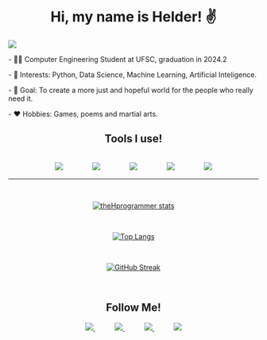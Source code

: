 <h1 align="center"> Hi, my name is Helder! ✌️</h1>

![](https://api.visitorbadge.io/api/VisitorHit?user=theHprogrammer&repo=github-visitors-badge&countColor=%237B1E7A)
  
<div style="display: inline_block"  >
  <p> - 👨‍🎓 Computer Engineering Student at UFSC, graduation in 2024.2 </p>
  <p> - 🎯 Interests: Python, Data Science, Machine Learning, Artificial Inteligence. </p>
  <p> - 🥅 Goal: To create a more just and hopeful world for the people who really need it. </p>
  <p> - ❤️ Hobbies: Games, poems and martial arts. </p>
</div>

<h2 align="center"> Tools I use!</h2>

</br>

<div align="center">
    <img src="https://img.shields.io/badge/MySQL-00000F?style=for-the-badge&logo=mysql&logoColor=white">
    &nbsp;&nbsp;&nbsp;&nbsp;&nbsp;&nbsp;&nbsp;&nbsp;&nbsp;&nbsp;&nbsp;&nbsp;&nbsp;
    <img src="https://img.shields.io/badge/PostgreSQL-000?style=for-the-badge&logo=postgresql">  
    &nbsp;&nbsp;&nbsp;&nbsp;&nbsp;&nbsp;&nbsp;&nbsp;&nbsp;&nbsp;&nbsp;&nbsp;&nbsp;
    <img src="https://img.shields.io/badge/python-3670A0?style=for-the-badge&logo=python&logoColor=ffdd54">
    &nbsp;&nbsp;&nbsp;&nbsp;&nbsp;&nbsp;&nbsp;&nbsp;&nbsp;&nbsp;&nbsp;&nbsp;&nbsp;
    <img src="https://img.shields.io/badge/jupyter-%23FA0F00.svg?style=for-the-badge&logo=jupyter&logoColor=white">
    &nbsp;&nbsp;&nbsp;&nbsp;&nbsp;&nbsp;&nbsp;&nbsp;&nbsp;&nbsp;&nbsp;&nbsp;&nbsp;
    <img src="https://img.shields.io/badge/Linux-000?style=for-the-badge&logo=linux&logoColor=FCC624">
  
</div>

---

<div align="center">

</br>

[![theHprogrammer stats](https://github-readme-stats-git-masterorgs-github-readme-stats-team.vercel.app/api?username=theHprogrammer&include_orgs=true&role=OWNER,ORGANIZATION_MEMBER,COLLABORATOR&count_private=true&show_icons=true&theme=transparent)](https://github.com/theHprogrammer)

</br>

[![Top Langs](https://github-readme-stats-git-masterorgs-github-readme-stats-team.vercel.app/api/top-langs/?username=theHprogrammer&include_orgs=true&role=OWNER,ORGANIZATION_MEMBER,COLLABORATOR&layout=compact&count_private=true&show_icons=true&hide=jupyter%20notebook&theme=transparent)](https://github.com/theHprogrammer)

</br>

[![GitHub Streak](https://streak-stats.demolab.com/?user=theHprogrammer&theme=transparent&bdates=FFF)](https://github.com/theHprogrammer)

</div>

<br>

<h2 align="center"> Follow Me!</h2>

<div align="center">
    <a href="https://github.com/theHprogrammer">
        <img  src="https://img.shields.io/badge/github-%23100000.svg?&style=for-the-badge&logo=github&logoColor=white&link=mailto:https://github.com/theHprogrammer">
    </a>
    &nbsp;&nbsp;&nbsp;&nbsp;&nbsp;&nbsp;&nbsp;&nbsp;&nbsp;
    <a href="https://www.linkedin.com/in/theHprogrammer/">
        <img src="https://img.shields.io/badge/linkedin-%230077B5.svg?&style=for-the-badge&logo=linkedin&logoColor=white&link=mailto:https://www.linkedin.com/in/theHprogrammer/">
    </a>
    &nbsp;&nbsp;&nbsp;&nbsp;&nbsp;&nbsp;&nbsp;&nbsp;&nbsp;
    <a href="https://www.instagram.com/theHprogrammer/">
        <img src="https://img.shields.io/badge/Instagram-E4405F?style=for-the-badge&logo=instagram&logoColor=white&link=mailto:https://www.instagram.com/theHprogrammer/">
    </a>
    &nbsp;&nbsp;&nbsp;&nbsp;&nbsp;&nbsp;&nbsp;&nbsp;&nbsp;
    <a href="mailto:hhshelder.eng@gmail.com">
        <img src="https://img.shields.io/badge/gmail-D14836?&style=for-the-badge&logo=gmail&logoColor=white&link=mailto:hhshelder.eng@gmail.com">
    </a>
</div>
